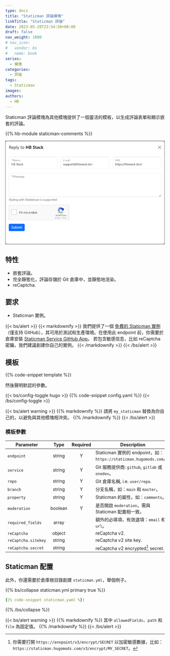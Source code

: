 ```yaml
---
type: docs
title: "Staticman 評論模塊"
linkTitle: "Staticman 評論"
date: 2023-05-28T23:54:58+08:00
draft: false
nav_weight: 1000
# nav_icon:
#   vendor: bs
#   name: book
series:
  - 模塊
categories:
  - 評論
tags:
  - Staticman
images:
authors:
  - HB
---
```


Staticman 評論模塊為其他模塊提供了一個靈活的模板，以生成評論表單和顯示嵌套的評論。

<!--more-->

{{% hb-module staticman-comments %}}

![Comment Reply Modal](reply-modal.png#center)

## 特性

- 嵌套評論。
- 完全靜態化，評論存儲於 Git 倉庫中，並靜態地渲染。
- reCaptcha.

## 要求

- Staticman 實例。

{{< bs/alert >}}
{{< markdownify >}}
我們提供了一個 [免費的 Staticman 實例](https://staticman.hugomods.com/)（僅支持 GitHub），其可用於測試和生產環境。在使用此 endpoint 前，你需要於倉庫安裝 [Staticman Service GitHub App](https://github.com/apps/staticman-service)。
若包含敏感信息，比如 reCaptcha 密鑰，我們建議創建你自己的實例。
{{< /markdownify >}}
{{< /bs/alert >}}

## 模板

{{% code-snippet template %}}

然後聲明默認的參數。

{{< bs/config-toggle hugo >}}
{{% code-snippet config.yaml %}}
{{< /bs/config-toggle >}}

{{< bs/alert warning >}}
{{% markdownify %}}
請將 `my_staticman` 替換為你自己的，以避免與其他模塊相沖突。
{{% /markdownify %}}
{{< /bs/alert >}}

### 模板參數

| Parameter    |  Type   | Required | Description                                                        |
| ------------ | :-----: | :------: | ------------------------------------------------------------------ |
| `endpoint`   | string  |    Y     | Staticman 實例的 endpoint，如：`https://staticman.hugomods.com/`。 |
| `service`    | string  |    Y     | Git 服務提供商: `github`, `gitlab` 或 `onedev`。                   |
| `repo`       | string  |    Y     | Git 倉庫名稱, i.e. `user/repo`.                                    |
| `branch`     | string  |    Y     | 分支名稱，如：`main` 和 `master`。                                 |
| `property`   | string  |    Y     | Staticman 的屬性，如：`comments`。                                 |
| `moderation` | boolean |    Y     | 是否開啟 `moderation`，需與 Staticman 配置相一致。                 |
| `required_fields` | array |       | 額外的必填項，有效選項：`email` 和 `url`。                          |
| `reCaptcha`  | object  |          | reCaptcha v2.                                                               |
| `reCaptcha.sitekey` | string |    | reCaptcha v2 site key.                                                      |
| `reCaptcha.secret`  | string |    | reCaptcha v2 encrypted[^1] secret.                                          |

[^1]: 你需要打開 `https://ennpoint/v3/encrypt/SECRET` 以加密敏感數據，比如：`https://staticman.hugomods.com/v3/encrypt/MY_SECRET`。

## Staticman 配置

此外，你還需要於倉庫根目錄創建 `staticman.yml`，舉個例子。

{{% bs/collapse staticman.yml primary true %}}
```yaml
{{% code-snippet staticman.yaml %}}
```
{{% /bs/collapse %}}

{{< bs/alert warning >}}
{{% markdownify %}}
其中 `allowedFields`、`path` 和 `file` 為固定值。
{{% /markdownify %}}
{{< /bs/alert >}}
